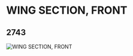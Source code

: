 # WING SECTION, FRONT
## 2743
![WING SECTION, FRONT](https://lc-www-live-s.legocdn.com/media/bricks/5/2/4225628.jpg)